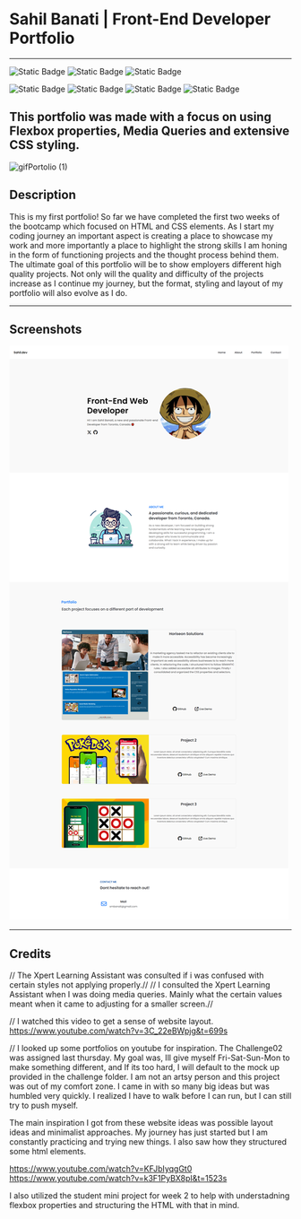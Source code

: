 # Sahil Banati | Front-End Developer Portfolio 


***


![Static Badge](https://img.shields.io/badge/HTML5-red?style=for-the-badge&logo=HTML5&labelColor=black)  ![Static Badge](https://img.shields.io/badge/CSS3-black?style=for-the-badge&logo=CSS3&logoColor=blue&labelColor=black&color=blue) ![Static Badge](https://img.shields.io/badge/Github-black?style=for-the-badge&logo=github&labelColor=blue) 


![Static Badge](https://img.shields.io/badge/world-black?style=flat-square&label=hello&labelColor=black&color=blue)
![Static Badge](https://img.shields.io/badge/week2-blue)
![Static Badge](https://img.shields.io/badge/Challenge2-red)
![Static Badge](https://img.shields.io/badge/push-yourself-darkgreen)

## This portfolio was made with a focus on using Flexbox properties, Media Queries and extensive CSS styling. 



![gifPortolio (1)](https://github.com/sbanati/My-Portfolio/assets/149754544/788961e3-65eb-4d3b-a0af-fdec7ec61ea9)





## Description

<p>This is my first portfolio! So far we have completed the first two weeks of the bootcamp which focused on 
HTML and CSS elements. As I start my coding journey an important aspect is creating a place to showcase my work
and more importantly a place to highlight the strong skills I am honing in the form of functioning projects and the thought 
process behind them. The ultimate goal of this portfolio will be to show employers different high quality projects. 
Not only will the quality and difficulty of the projects increase as I continue my journey, but the format, styling and 
layout of my portfolio will also evolve as I do. <p>


***




## Screenshots

<img src="portfolio-pic.png">



***



## Credits



// The Xpert Learning Assistant was consulted if i was confused with certain styles not applying properly.//
// I consulted the Xpert Learning Assistant when I was doing media queries. Mainly what the certain values meant
when it came to adjusting for a smaller screen.// 

// I watched this video to get a sense of website layout. https://www.youtube.com/watch?v=3C_22eBWpjg&t=699s

// I looked up some portfolios on youtube for inspiration. The Challenge02 was assigned last thursday. My goal was, Ill give myself
Fri-Sat-Sun-Mon to make something different, and If its too hard, I will default to the mock up provided in the challenge
folder. I am not an artsy person and this project was out of my comfort zone. I came in with so many big ideas but was 
humbled very quickly. I realized I have to walk before I can run, but I can still try to push myself. 

The main inspiration I got from these website ideas was possible layout ideas and minimalist approaches. My journey
has just started but I am constantly practicing and trying new things. I also saw how they structured some html elements.   

https://www.youtube.com/watch?v=KFJbIyqgGt0 <br>
https://www.youtube.com/watch?v=k3F1PyBX8pI&t=1523s

I also utilized the student mini project for week 2 to help with understadning flexbox properties and structuring the HTML
with that in mind. 
